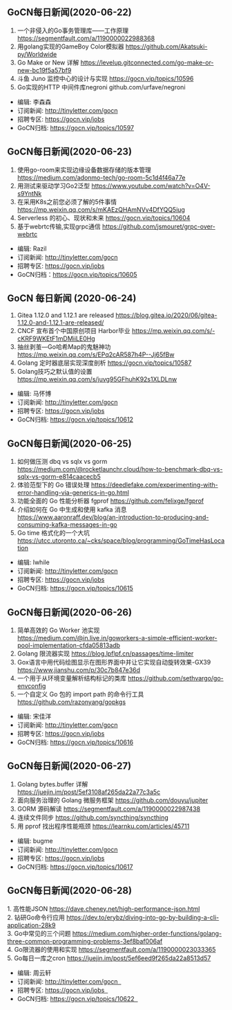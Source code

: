 ## GoCN每日新闻(2020-06-22)

1. 一个非侵入的Go事务管理库——工作原理 https://segmentfault.com/a/1190000022988368
2. 用golang实现的GameBoy Color模拟器 https://github.com/Akatsuki-py/Worldwide
3. Go Make or New 详解 https://levelup.gitconnected.com/go-make-or-new-bc19f5a57bf9
4. 斗鱼 Juno 监控中心的设计与实现 https://gocn.vip/topics/10596
5. Go实现的HTTP 中间件库negroni github.com/urfave/negroni

* 编辑: 李森森
* 订阅新闻: http://tinyletter.com/gocn
* 招聘专区: https://gocn.vip/jobs
* GoCN归档: https://gocn.vip/topics/10597

## GoCN每日新闻(2020-06-23)

1. 使用go-room来实现边缘设备数据存储的版本管理 https://medium.com/adonmo-tech/go-room-5c1d4f46a77e
2. 用测试来驱动学习Go2泛型 https://www.youtube.com/watch?v=O4V-s9YntNk
3. 在采用K8s之前您必须了解的5件事情 https://mp.weixin.qq.com/s/mKAEzQHAmNVv4DfYQQ5iug
4. Serverless 的初心、现状和未来 https://gocn.vip/topics/10604
5. 基于webrtc传输,实现grpc通信 https://github.com/jsmouret/grpc-over-webrtc

* 编辑: Razil
* 订阅新闻: http://tinyletter.com/gocn
* 招聘专区: https://gocn.vip/jobs
* GoCN归档：https://gocn.vip/topics/10605

## GoCN 每日新闻 (2020-06-24)

1. Gitea 1.12.0 and 1.12.1 are released https://blog.gitea.io/2020/06/gitea-1.12.0-and-1.12.1-are-released/
2. CNCF 宣布首个中国原创项目 Harbor毕业 https://mp.weixin.qq.com/s/-cKRF9WKEtF1mDMiiLE0Hg
3. 抽丝剥茧—Go哈希Map的鬼魅神功 https://mp.weixin.qq.com/s/EPq2cAR587h4P--Jj65fBw
4. Golang 定时器底层实现深度剖析 https://gocn.vip/topics/10587
5. Golang技巧之默认值的设置 https://mp.weixin.qq.com/s/juvg95GFhuhK92s1XLDLnw


* 编辑: 马怀博
* 订阅新闻: http://tinyletter.com/gocn
* 招聘专区: https://gocn.vip/jobs
* GoCN归档: https://gocn.vip/topics/10612

## GoCN每日新闻(2020-06-25)

1. 如何做压测 dbq vs sqlx vs gorm https://medium.com/@rocketlaunchr.cloud/how-to-benchmark-dbq-vs-sqlx-vs-gorm-e814caacecb5
2. 体验范型下的 Go 错误处理 https://deedlefake.com/experimenting-with-error-handling-via-generics-in-go.html
3. 功能全面的 Go 性能分析器 fgprof https://github.com/felixge/fgprof
4. 介绍如何在 Go 中生成和使用 kafka 消息 https://www.aaronraff.dev/blog/an-introduction-to-producing-and-consuming-kafka-messages-in-go
5. Go time 格式化的一个大坑 https://utcc.utoronto.ca/~cks/space/blog/programming/GoTimeHasLocation

* 编辑: lwhile
* 订阅新闻: http://tinyletter.com/gocn
* 招聘专区: https://gocn.vip/jobs
* GoCN归档: https://gocn.vip/topics/10615

## GoCN每日新闻(2020-06-26)

1. 简单高效的 Go Worker 池实现 https://medium.com/@in.live.in/goworkers-a-simple-efficient-worker-pool-implementation-cfda05813adb
2. Golang 限流器实现 https://blog.lpflpf.cn/passages/time-limiter
3. Gox语言中用代码绘图显示在图形界面中并让它实现自动旋转效果-GX39 https://www.jianshu.com/p/30c7b847e36d
4. 一个用于从环境变量解析结构标记的类库 https://github.com/sethvargo/go-envconfig
5. 一个自定义 Go 包的 import path 的命令行工具 https://github.com/razonyang/gopkgs

* 编辑: 宋佳洋
* 订阅新闻: http://tinyletter.com/gocn
* 招聘专区: https://gocn.vip/jobs
* GoCN归档: https://gocn.vip/topics/10616

## GoCN每日新闻(2020-06-27)

1. Golang bytes.buffer 详解 https://juejin.im/post/5ef3108af265da22a77c3a5c
2. 面向服务治理的 Golang 微服务框架 https://github.com/douyu/jupiter
3. GORM 源码解读 https://segmentfault.com/a/1190000022987438
4. 连续文件同步 https://github.com/syncthing/syncthing
5. 用 pprof 找出程序性能瓶颈 https://learnku.com/articles/45711

- 编辑: bugme
- 订阅新闻: http://tinyletter.com/gocn
- 招聘专区: https://gocn.vip/jobs
- GoCN归档: https://gocn.vip/topics/10617

## GoCN每日新闻(2020-06-28)

1. 高性能JSON https://dave.cheney.net/high-performance-json.html  
2. 钻研Go命令行应用 https://dev.to/erybz/diving-into-go-by-building-a-cli-application-28k9  
3. Go中常见的三个问题 https://medium.com/higher-order-functions/golang-three-common-programming-problems-3ef8baf006af  
4. Go限流器的使用和实现 https://segmentfault.com/a/1190000023033365  
5. Go每日一库之cron https://juejin.im/post/5ef6eed9f265da22a8513d57  

* 编辑: 周云轩  
* 订阅新闻: http://tinyletter.com/gocn  
* 招聘专区: https://gocn.vip/jobs  
* GoCN归档: https://gocn.vip/topics/10622  
